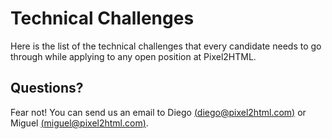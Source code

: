 # Technical Challenges

Here is the list of the technical challenges that every candidate needs to go through while applying to any open position at Pixel2HTML.

## Questions?

Fear not! You can send us an email to Diego [(diego@pixel2html.com)](mailto:diego@pixel2html.com)
or Miguel [(miguel@pixel2html.com)](mailto:miguel@pixel2html.com).